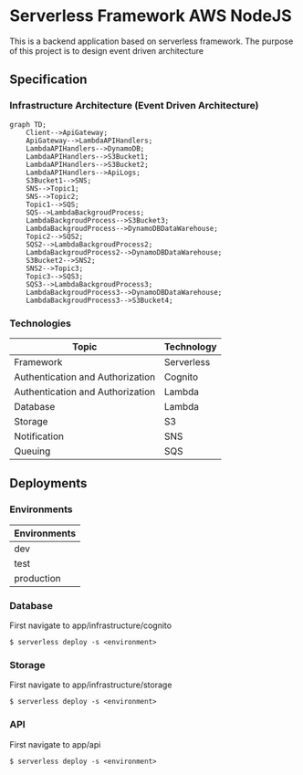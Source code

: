# Serverless Framework AWS NodeJS

This is a backend application based on serverless framework.
The purpose of this project is to design event driven architecture

## Specification

### Infrastructure Architecture (Event Driven Architecture)

```mermaid
graph TD;
    Client-->ApiGateway;
    ApiGateway-->LambdaAPIHandlers;
    LambdaAPIHandlers-->DynamoDB;
    LambdaAPIHandlers-->S3Bucket1;
    LambdaAPIHandlers-->S3Bucket2;
    LambdaAPIHandlers-->ApiLogs;
    S3Bucket1-->SNS;
    SNS-->Topic1;
    SNS-->Topic2;
    Topic1-->SQS;
    SQS-->LambdaBackgroudProcess;
    LambdaBackgroudProcess-->S3Bucket3;
    LambdaBackgroudProcess-->DynamoDBDataWarehouse;
    Topic2-->SQS2;
    SQS2-->LambdaBackgroudProcess2;
    LambdaBackgroudProcess2-->DynamoDBDataWarehouse;
    S3Bucket2-->SNS2;
    SNS2-->Topic3;
    Topic3-->SQS3;
    SQS3-->LambdaBackgroudProcess3;
    LambdaBackgroudProcess3-->DynamoDBDataWarehouse;
    LambdaBackgroudProcess3-->S3Bucket4;
```

### Technologies

| Topic                            | Technology    |
| -------------------------------- | ------------- |
| Framework                        | Serverless    |
| Authentication and Authorization | Cognito       |
| Authentication and Authorization | Lambda        |
| Database                         | Lambda        |
| Storage                          | S3            |
| Notification                     | SNS           |
| Queuing                          | SQS           |

## Deployments

### Environments

| Environments   |
| -------------- |
| dev            |
| test           |
| production     |

### Database

First navigate to app/infrastructure/cognito

```
$ serverless deploy -s <environment>
```

### Storage

First navigate to app/infrastructure/storage

```
$ serverless deploy -s <environment>
```

### API

First navigate to app/api

```
$ serverless deploy -s <environment>
```